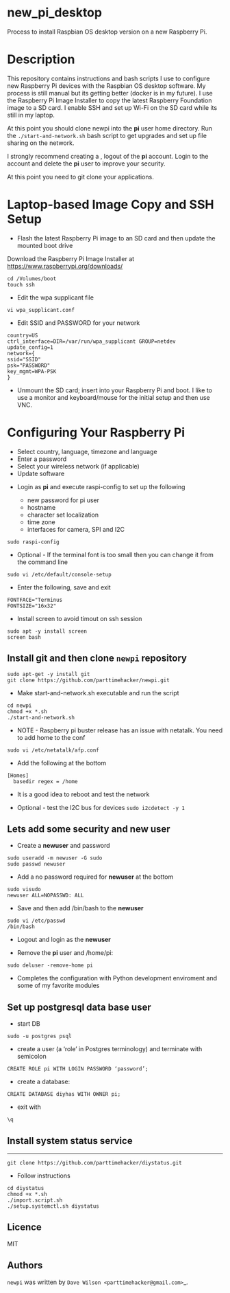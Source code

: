 # new_pi_desktop

Process to install Raspbian OS desktop version on a new Raspberry Pi.

# Description

This repository contains instructions and bash scripts I use to configure new Raspberry Pi devices with the Raspbian OS desktop software. My process is still manual but its getting better (docker is in my future). I use the Raspberry Pi Image Installer to copy the latest Raspberry Foundation image to a SD card. I enable SSH and set up Wi-Fi on the SD card while its still in my laptop.   

At this point you should clone newpi into the **pi** user home directory. Run the `./start-and-network.sh` bash script to get upgrades and set up file sharing on the network.

I strongly recommend creating a **<newuser>**, logout of the **pi** account. Login to the **<newuser>** account and delete the **pi** user to improve your security. 

At this point you need to git clone your applications.

# Laptop-based Image Copy and SSH Setup

- Flash the latest Raspberry Pi image to an SD card and then update the mounted boot drive

Download the Raspberry Pi Image Installer at https://www.raspberrypi.org/downloads/

```
cd /Volumes/boot
touch ssh
```
- Edit the wpa supplicant file
```
vi wpa_supplicant.conf
```
- Edit SSID and PASSWORD for your network
```
country=US
ctrl_interface=DIR=/var/run/wpa_supplicant GROUP=netdev
update_config=1
network={
ssid="SSID"
psk="PASSWORD"
key_mgmt=WPA-PSK
}
```
- Unmount the SD card; insert into your Raspberry Pi and boot.  I like to use a monitor and keyboard/mouse for the initial setup and then use VNC. 

# Configuring Your Raspberry Pi

* Select country, language, timezone and language
* Enter a password
* Select your wireless network (if applicable)
* Update software

- Login as **pi** and execute raspi-config to set up the following

  * new password for pi user
  * hostname 
  * character set localization
  * time zone
  * interfaces for camera, SPI and I2C
  
```
sudo raspi-config 
```

- Optional - If the terminal font is too small then you can change it from the command line
```
sudo vi /etc/default/console-setup 
```
- Enter the following, save and exit
```
FONTFACE="Terminus
FONTSIZE="16x32"
```
- Install screen to avoid timout on ssh session
```
sudo apt -y install screen
screen bash
```
## Install git and then clone `newpi` repository
```
sudo apt-get -y install git
git clone https://github.com/parttimehacker/newpi.git
```
- Make start-and-network.sh executable and run the script
```
cd newpi
chmod +x *.sh
./start-and-network.sh
```
- NOTE - Raspberry pi buster release has an issue with netatalk. You need to add home to the conf
```
sudo vi /etc/netatalk/afp.conf
```
- Add the following at the bottom
```
[Homes]
  basedir regex = /home
```
- It is a good idea to reboot and test the network

- Optional - test the I2C bus for devices
`sudo i2cdetect -y 1`

## Lets add some security and new user

- Create a **newuser** and password
```
sudo useradd -m newuser -G sudo
sudo passwd newuser
```

- Add a no password required for **newuser** at the bottom
```
sudo visudo
newuser ALL=NOPASSWD: ALL
```
- Save and then add /bin/bash to the **newuser**
```
sudo vi /etc/passwd
/bin/bash
```
- Logout and login as the **newuser**

- Remove the **pi** user and /home/pi:

`sudo deluser -remove-home pi`

- Completes the configuration with Python development enviroment and some of my favorite modules

## Set up postgresql data base user

- start DB

`sudo -u postgres psql`

- create a user (a ‘role’ in Postgres terminology) and terminate with semicolon

`CREATE ROLE pi WITH LOGIN PASSWORD ‘password’;`

- create a database:

`CREATE DATABASE diyhas WITH OWNER pi;`

- exit with

`\q`
     
## Install system status service
------------

`git clone https://github.com/parttimehacker/diystatus.git`

- Follow instructions

```
cd diystatus
chmod +x *.sh
./import.script.sh
./setup.systemctl.sh diystatus
```

Licence
-------

MIT

Authors
-------

`newpi` was written by `Dave Wilson <parttimehacker@gmail.com>`_.

